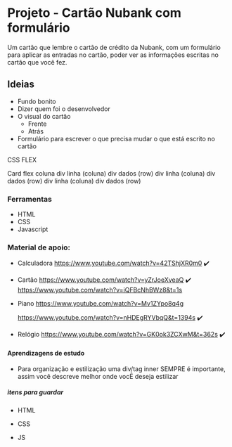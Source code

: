# Projeto - Cartão Nubank com formulário

Um cartão que lembre o cartão de crédito da Nubank, com um formulário para aplicar as entradas no cartão, poder ver as informações escritas no cartão que você fez.

## Ideias

- Fundo bonito
- Dizer quem foi o desenvolvedor 
- O visual do cartão
    - Frente
    - Atrás
- Formulário para escrever o que precisa mudar o que está escrito no cartão

CSS FLEX

Card flex coluna
    div linha (coluna)
        div dados (row)
    div linha (coluna)
        div dados (row)
    div linha (coluna)
        div dados (row)

### Ferramentas

* HTML
* CSS
* Javascript

### Material de apoio:

- Calculadora
  https://www.youtube.com/watch?v=42TShjXR0m0 ✔️

- Cartão
  https://www.youtube.com/watch?v=yZrJoeXveaQ ✔️
  https://www.youtube.com/watch?v=iQFBcNhBWz8&t=1s 


- Piano 
  https://www.youtube.com/watch?v=Mv1ZYpo8q4g
  
  https://www.youtube.com/watch?v=nHDEgRYVbqQ&t=1394s ✔️

- Relógio
  https://www.youtube.com/watch?v=GK0ok3ZCXwM&t=362s ✔️


#### Aprendizagens de estudo

* Para organização e estilização uma div/tag inner SEMPRE é importante, assim você descreve melhor onde vocÊ deseja estilizar


##### itens para guardar

* HTML

    <!-- <div class="card-holder">
        <label class="label-name">Nome</label>
        <div class="name-v1">Lorem Ipsum</div>
    </div> -->

* CSS

    <!-- .card-holder {
        color: whitesmoke;
    }

    .card-holder label{
        font-size: .7rem;
    } -->

* JS

<!-- // Animação do Cartão
const card = document.querySelector('.card');

card.addEventListener("mousemove", cardEffect);
card.addEventListener("mouseleave", cardBack);
card.addEventListener("mouseenter", cardEnter);

function cardEffect(event){
    const cardWidth = card.offsetWidth;
    const cardHeight = card.offsetHeight;
    const centerX = card.offsetLeft + cardWidth/2;
    const centerY = card.offsetTop + cardHeight/2;
    const positionX = event.clientX - centerX;
    const positionY = event.clientY - centerY;

    const rotateX = ((+1)*25*positionY(cardHeight/2).toFixed(2));
    const rotateY = ((-1)*25*positionX(cardWidth/2).toFixed(2));
    
    console.log(rotateX, rotateY);

    card.style.transform = `perspective(500px) rotateX(${rotateX}deg) rotateY(${rotateY}deg)`;
}   

function cardBack(event){
    card.style.transform = `perspective(500px) rotateX(0deg) rotateY(0deg)`;
    cardTransition();
}

function cardTransition(){
    clearInterval(card.transitionId);
    card.style.transition = 'transform 400ms';
    card.transitionId = setTimeout(() => {
        card.style.transition = '';
    }, 400);
}

function cardEnter(event){
    cardTransition();
}
// Fim Animação do Cartão -->